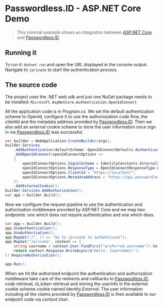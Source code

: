# Passwordless.ID - ASP.NET Core Demo


> This minimal example shows an integration between [ASP.NET Core](https://dotnet.microsoft.com/en-us/apps/aspnet) and [Passwordless.ID](https://passwordless.id).


Running it
---
To run it: `dotnet run` and open the URL displayed in the console output.
Navigate to `/private` to start the authentication process.

The source code
---
The project uses the .NET web sdk and just one NuGet package needs to be installed: `Microsoft.AspNetCore.Authentication.OpenIdConnect`

All the application code is in *Program.cs*. We set the default authentication scheme to OpenId, configure it to use the authoriozation code flow, the clientId and the metadata address provided by [Passwordless.ID](https://passwordless.id). Then we also add an external cookie scheme to store the user information once sign in via [Passwordless.ID](https://passwordless.id) was successful.



```csharp
var builder = WebApplication.CreateBuilder(args);
builder.Services
    .AddAuthentication(defaultScheme: OpenIdConnectDefaults.AuthenticationScheme)
    .AddOpenIdConnect(openIdConnectOptions => 
    {
        openIdConnectOptions.SignInScheme = IdentityConstants.ExternalScheme;
        openIdConnectOptions.ResponseType = OpenIdConnectResponseType.Code;
        openIdConnectOptions.ClientId = "https://localhost";
        openIdConnectOptions.MetadataAddress = "https://api.passwordless.id/.well-known/openid-configuration";
    })
    .AddExternalCookie();
builder.Services.AddAuthorization();
var app = builder.Build();
```
Now we configure the request pipeline to use the authentication and authorization middleware provided by ASP.NET Core and we map two endpoints: one which does not require authentication and one which does.

```csharp
var app = builder.Build();
app.UseAuthentication();
app.UseAuthorization();
app.MapGet("/", () => "Go to /private to authenticate");
app.MapGet("/private", context => {
    string username = context.User.FindFirst("preferred_username")?.Value ?? string.Empty;
    return context.Response.WriteAsync($"Hello, {username}!");
}).RequireAuthorization();

app.Run();
```

When we hit the authorized endpoint the authentication and authorization middleware take care of the redirects and callbacks to [Passwordless.ID](https://passwordless.id), code retrieval, id_token retrieval and storing the userinfo in the external cookie scheme cookie named *Identity.External*. The user information including all the claims provided by [Passwordless.ID](https://passwordless.id) is then available to our endpoint code via *context.User*.